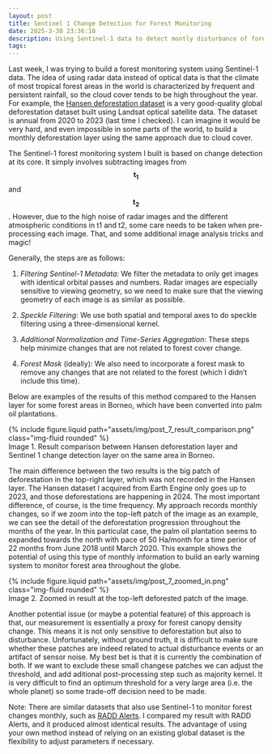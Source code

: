```yaml
---
layout: post
title: Sentinel 1 Change Detection for Forest Monitoring
date: 2025-3-30 23:36:10
description: Using Sentinel-1 data to detect montly disturbance of forest canopy
tags: 
---
```



Last week, I was trying to build a forest monitoring system using Sentinel-1 data. The idea of using radar data instead of optical data is that the climate of most tropical forest areas in the world is characterized by frequent and persistent rainfall, so the cloud cover tends to be high throughout the year. For example, the [Hansen deforestation dataset](https://glad.earthengine.app/view/global-forest-change) is a very good-quality global deforestation dataset built using Landsat optical satellite data. The dataset is annual from 2020 to 2023 (last time I checked). I can imagine it would be very hard, and even impossible in some parts of the world, to build a monthly deforestation layer using the same approach due to cloud cover.

The Sentinel-1 forest monitoring system I built is based on change detection at its core. It simply involves subtracting images from $$ \mathbf{t_1} $$ and $$ \mathbf{t_2} $$. However, due to the high noise of radar images and the different atmospheric conditions in t1 and t2, some care needs to be taken when pre-processing each image. That, and some additional image analysis tricks and magic!

Generally, the steps are as follows:

1. *Filtering Sentinel-1 Metadata*: We filter the metadata to only get images with identical orbital passes and numbers. Radar images are especially sensitive to viewing geometry, so we need to make sure that the viewing geometry of each image is as similar as possible.

2. *Speckle Filtering*: We use both spatial and temporal axes to do speckle filtering using a three-dimensional kernel.

3. *Additional Normalization and Time-Series Aggregation*: These steps help minimize changes that are not related to forest cover change.

4. *Forest Mask* (ideally): We also need to incorporate a forest mask to remove any changes that are not related to the forest (which I didn’t include this time).

Below are examples of the results of this method compared to the Hansen layer for some forest areas in Borneo, which have been converted into palm oil plantations.

<div class="row mt-3">
    <div class="col-sm mt-3 mt-md-0">
        {% include figure.liquid path="assets/img/post_7_result_comparison.png" class="img-fluid rounded" %}
    </div>
</div>
<div class="caption">
    Image 1. Result comparison between Hansen deforestation layer and Sentinel 1 change detection layer on the same area in Borneo.
</div>


The main difference between the two results is the big patch of deforestation in the top-right layer, which was not recorded in the Hansen layer. The Hansen dataset I acquired from Earth Engine only goes up to 2023, and those deforestations are happening in 2024. The most important difference, of course, is the time frequency. My approach records monthly changes, so if we zoom into the top-left patch of the image as an example, we can see the detail of the deforestation progression throughout the months of the year. In this particulat case, the palm oil plantation seems to expanded towards the north with pace of 50 Ha/month for a time perior of 22 months from June 2018 until March 2020. This example shows the potential of using this type of monthly information to build an early warning system to monitor forest area throughout the globe.


<div class="row mt-3">
    <div class="col-sm mt-3 mt-md-0">
        {% include figure.liquid path="assets/img/post_7_zoomed_in.png" class="img-fluid rounded" %}
    </div>
</div>
<div class="caption">
    Image 2. Zoomed in result at the top-left deforested patch of the image.
</div>


Another potential issue (or maybe a potential feature) of this approach is that,  our measurement is essentially a proxy for forest canopy density change. This means it is not only sensitive to deforestation but also to disturbance. Unfortunately, without ground truth, it is difficult to make sure whether these patches are indeed related to actual disturbance events or an artifact of sensor noise. My best bet is that it is currently the combination of both. If we want to exclude these small changese patches we can adjust the threshold, and add aditional post-processing step such as majority kernel. It is very difficult to find an optimum threshold for a very large area (i.e. the whole planet) so some trade-off decision need to be made.

Note: There are similar datasets that also use Sentinel-1 to monitor forest changes monthly, such as  [RADD Alerts](https://data.globalforestwatch.org/datasets/gfw::deforestation-alerts-radd/about). I compared my result with RADD Alerts, and it produced almost identical results. The advantage of using your own method instead of relying on an existing global dataset is the flexibility to adjust parameters if necessary.